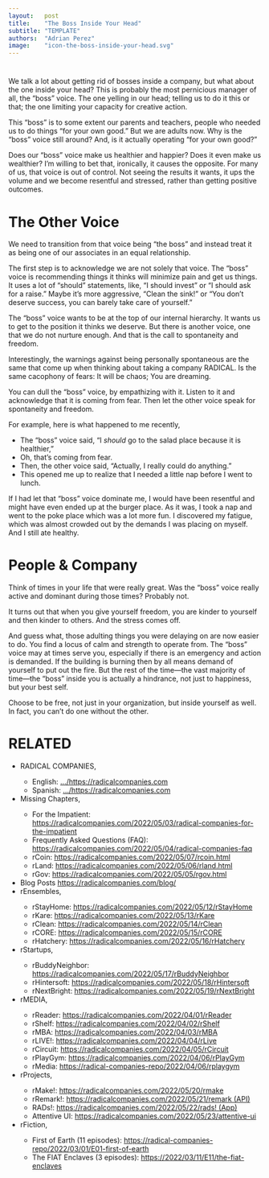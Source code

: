 ```yaml
---
layout:   post
title:    "The Boss Inside Your Head"
subtitle: "TEMPLATE"
authors:  "Adrian Perez"
image:    "icon-the-boss-inside-your-head.svg"
---
```


<div style="display:none;">
 <p>We talk a lot about getting rid of bosses inside a company, but what about the one inside your head, yelling and limiting your capacity for creative action?</p>
</div>

<h1></h1>
 <p>We talk a lot about getting rid of bosses inside a company, but what about the one inside your head? This is probably the most pernicious manager of all, the &ldquo;boss&rdquo; voice. The one yelling in our head; telling us to do it this or that; the one limiting your capacity for creative action.</p>
 <p>This &ldquo;boss&rdquo; is to some extent our parents and teachers, people who needed us to do things &ldquo;for your own good.&rdquo; But we are adults now. Why is the &ldquo;boss&rdquo; voice still around? And, is it actually operating &ldquo;for your own good?&rdquo;</p>
 <p>Does our &ldquo;boss&rdquo; voice make us healthier and happier? Does it even make us wealthier? I’m willing to bet that, ironically, it causes the opposite. For many of us, that voice is out of control. Not seeing the results it wants, it ups the volume and we become resentful and stressed, rather than getting positive outcomes.</p>

<h1>The Other Voice</h1>
 <p>We need to transition from that voice being &ldquo;the boss&rdquo; and instead treat it as being one of our associates in an equal relationship.</p>
 <p>The first step is to acknowledge we are not solely that voice. The &ldquo;boss&rdquo; voice is recommending things it thinks will minimize pain and get us things. It uses a lot of &ldquo;should&rdquo; statements, like, &ldquo;I should invest&rdquo; or &ldquo;I should ask for a raise.&rdquo; Maybe it’s more aggressive, &ldquo;Clean the sink!&rdquo; or &ldquo;You don’t deserve success, you can barely take care of yourself.&rdquo;</p>
 <p>The &ldquo;boss&rdquo; voice wants to be at the top of our internal hierarchy. It wants us to get to the position it thinks we deserve. But there is another voice, one that we do not nurture enough. And that is the call to spontaneity and freedom.</p>
 <p>Interestingly, the warnings against being personally spontaneous are the same that come up when thinking about taking a company RADICAL. Is the same cacophony of fears: It will be chaos; You are dreaming.</p>
 <p>You can dull the &ldquo;boss&rdquo; voice, by empathizing with it. Listen to it and acknowledge that it is coming from fear. Then let the other voice speak for spontaneity and freedom.</p>
 <p>For example, here is what happened to me recently,</p>
 <ul>
  <li>The &ldquo;boss&rdquo; voice said, &ldquo;I <em>should</em> go to the salad place because it is healthier,&rdquo;</li>
  <li>Oh, that’s coming from fear.</li>
  <li>Then, the other voice said, &ldquo;Actually, I really could do anything.&rdquo;</li>
  <li>This opened me up to realize that I needed a little nap before I went to lunch.</li>
 </ul>
 <p>If I had let that &ldquo;boss&rdquo; voice dominate me, I would have been resentful and might have even ended up  at the burger place. As it was, I took a nap and went to the poke place which was a lot more fun. I discovered my fatigue, which was almost crowded out by the demands I was placing on myself. And I still ate healthy.</p>

<h1>People & Company</h1>
 <p>Think of times in your life that were really great. Was the &ldquo;boss&rdquo; voice really active and dominant during those times? Probably not.</p>
 <p>It turns out that when you give yourself freedom, you are kinder to yourself and then kinder to others. And the stress comes off.</p>
 <p>And guess what, those adulting things you were delaying on are now easier to do. You find a locus of calm and strength to operate from. The &ldquo;boss&rdquo; voice may at times serve you, especially if there is an emergency and action is demanded. If the building is burning then by all means demand of yourself to put out the fire. But the rest of the time—the vast majority of time—the &ldquo;boss&rdquo; inside you is actually a hindrance, not just to happiness, but your best self.</p>
 <p>Choose to be free, not just in your organization, but  inside yourself as well. In fact, you can’t do one without the other.</p>

<h1 class="_section">RELATED</h1>
 <ul>
  <li>RADICAL COMPANIES,</li>
   <ul>
    <li><a>English</a>: <a href="https://radicalcompanies.com" target="_blank">&hellip;/https://radicalcompanies.com</a></li>
    <li><a>Spanish</a>: <a href="https://radicalcompanies.com" target="_blank">&hellip;/https://radicalcompanies.com</a></li>
   </ul>
  <li>Missing Chapters,</li>
   <ul>
    <li>For the Impatient: <a href="https://radicalcompanies.com/2022/05/03/radical-companies-for-the-impatient" target="_blank">https://radicalcompanies.com/2022/05/03/radical-companies-for-the-impatient</a></li>
    <li>Frequently Asked Questions (FAQ): <a href="https://radicalcompanies.com/2022/05/04/radical-companies-faq" target="_blank">https://radicalcompanies.com/2022/05/04/radical-companies-faq</a></li>
    <li>rCoin: <a href="https://radicalcompanies.com/2022/05/07/rcoin.html" target="_blank">https://radicalcompanies.com/2022/05/07/rcoin.html</a></li>
    <li>rLand: <a href="https://radicalcompanies.com/2022/05/06/rland.html" target="_blank">https://radicalcompanies.com/2022/05/06/rland.html</a></li>
    <li>rGov: <a href="https://radicalcompanies.com/2022/05/05/rgov.html" target="_blank">https://radicalcompanies.com/2022/05/05/rgov.html</a></li>
   </ul>
   <li>Blog Posts <a href="https://radicalcompanies.com/blog/" target="_blank">https://radicalcompanies.com/blog/</a></li>
   <li>rEnsembles,</li>
    <ul>
     <li> rStayHome: <a href="https://radicalcompanies.com/2022/05/12/rStayHome" target="_blank">https://radicalcompanies.com/2022/05/12/rStayHome</a></li>
     <li>     rKare: <a href="https://radicalcompanies.com/2022/05/13/rKare" target="_blank">https://radicalcompanies.com/2022/05/13/rKare</a></li>
     <li>    rClean: <a href="https://radicalcompanies.com/2022/05/14/rClean" target="_blank">https://radicalcompanies.com/2022/05/14/rClean</a></li>
     <li>     rCORE: <a href="https://radicalcompanies.com/2022/05/15/rCORE" target="_blank">https://radicalcompanies.com/2022/05/15/rCORE</a></li>
     <li>rHatchery: <a href="https://radicalcompanies.com/2022/05/16/rHatchery" target="_blank">https://radicalcompanies.com/2022/05/16/rHatchery</a></li>
    </ul>
   <li>rStartups,</li>
    <ul>
     <li>rBuddyNeighbor: <a href="https://radicalcompanies.com/2022/05/17/rBuddyNeighbor" target="_blank">https://radicalcompanies.com/2022/05/17/rBuddyNeighbor</a></li>
     <li>   rHintersoft: <a href="https://radicalcompanies.com/2022/05/18/rHintersoft" target="_blank">https://radicalcompanies.com/2022/05/18/rHintersoft</a></li> 
     <li>   rNextBright: <a href="https://radicalcompanies.com/2022/05/19/rNextBright" target="_blank">https://radicalcompanies.com/2022/05/19/rNextBright</a></li>
    </ul>
   <li>rMEDIA,</li>
    <ul>
     <li> rReader: <a href="https://radicalcompanies.com/2022/04/01/rReader" target="_blank">https://radicalcompanies.com/2022/04/01/rReader</a></li>
     <li>  rShelf: <a href="https://radicalcompanies.com/2022/04/02/rShelf" target="_blank">https://radicalcompanies.com/2022/04/02/rShelf</a></li>
     <li>    rMBA: <a href="https://radicalcompanies.com/2022/04/03/rMBA" target="_blank">https://radicalcompanies.com/2022/04/03/rMBA</a></li>
     <li>  rLIVE!: <a href="https://radicalcompanies.com/2022/04/04/rLive" target="_blank">https://radicalcompanies.com/2022/04/04/rLive</a></li>
     <li>rCircuit: <a href="https://radicalcompanies.com/2022/04/05/rCircuit" target="_blank">https://radicalcompanies.com/2022/04/05/rCircuit</a></li>
     <li>rPlayGym: <a href="https://radicalcompanies.com/2022/04/06/rPlayGym" target="_blank">https://radicalcompanies.com/2022/04/06/rPlayGym</a></li>
     <li>  rMedia: <a href="https://radical-companies-repo/2022/04/06/rplaygym" target="_blank">https://radical-companies-repo/2022/04/06/rplaygym</a></li>
    </ul>
   <li>rProjects,</li>
    <ul>
     <li>      rMake!: <a href="https://radicalcompanies.com/2022/05/20/rmake" target="_blank">https://radicalcompanies.com/2022/05/20/rmake</a></li>
     <li>    rRemark!: <a href="https://radicalcompanies.com/2022/05/21/remark" target="_blank">https://radicalcompanies.com/2022/05/21/remark (API)</a></li>
     <li>       RADs!: <a href="https://radicalcompanies.com/2022/05/22/rads!" target="_blank">https://radicalcompanies.com/2022/05/22/rads! (App)</a></li>
     <li>Attentive UI: <a href="https://radicalcompanies.com/2022/05/23/attentive-ui" target="_blank">https://radicalcompanies.com/2022/05/23/attentive-ui</a></li>
    </ul>
   <li>rFiction,</li>
    <ul>
     <li>  First of Earth (11 episodes): <a href="https://radical-companies-repo/2022/03/01/E01-first-of-earth" target="_blank">https://radical-companies-repo/2022/03/01/E01-first-of-earth</a></li>
     <li>The FIAT Enclaves (3 episodes): <a href="https://2022/03/11/E11/the-fiat-enclaves" target="_blank">https://2022/03/11/E11/the-fiat-enclaves</a></li>
    </ul>
